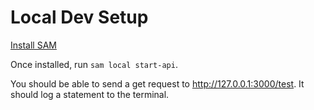# Local Dev Setup

[Install SAM](https://docs.aws.amazon.com/serverless-application-model/latest/developerguide/serverless-sam-cli-install-mac.html)

Once installed, run `sam local start-api`.

You should be able to send a get request to http://127.0.0.1:3000/test. It should log a statement to the terminal.
